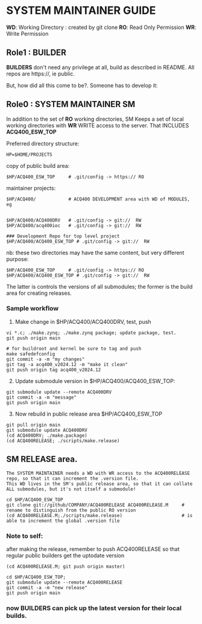 # SYSTEM MAINTAINER GUIDE

**WD**: Working Directory : created by git clone
**RO**: Read Only Permission
**WR**: Write Permission

## Role1 : BUILDER

**BUILDERS** don't need any privilege at all, build as described in README.
All repos are https://, ie public.

But, how did all this come to be?. Someone has to develop it:

## Role0 : SYSTEM MAINTAINER SM

In addition to the set of **RO** working directories,
SM Keeps a set of local working directories with **WR** WRITE access to the server.
That INCLUDES **ACQ400_ESW_TOP**

Preferred directory structure:

```
HP=$HOME/PROJECTS
```
copy of public build area:
```
$HP/ACQ400_ESW_TOP     # .git/config -> https:// RO
```

maintainer projects:
```
$HP/ACQ400/            # ACQ400 DEVELOPMENT area with WD of MODULES, eg
                              

$HP/ACQ400/ACQ400DRV   # .git/config -> git://  RW
$HP/ACQ400/acq400ioc   # .git/config -> git://  RW

### Development Repo for top level project
$HP/ACQ400/ACQ400_ESW_TOP # .git/config -> git://  RW
```
nb: these two directories may have the same content, but very different purpose:
```
$HP/ACQ400_ESW_TOP     # .git/config -> https:// RO
$HP/ACQ400/ACQ400_ESW_TOP # .git/config -> git://  RW
```
The latter is controls the versions of all submodules; the former is the build area for creating releases.

### Sample workflow

1. Make change in $HP/ACQ400/ACQ400DRV, test, push
```
vi *.c; ./make.zynq; ./make.zynq package; update package, test.
git push origin main

# for buildroot and kernel be sure to tag and push
make safedefconfig
git commit -a -m "my changes"
git tag -a acq400_v2024.12 -m "make it clean"
git push origin tag acq400_v2024.12
```

2. Update submodule version in $HP/ACQ400/ACQ400_ESW_TOP:
```
git submodule update --remote ACQ400DRV
git commit -a -m "message"
git push origin main
```

3. Now rebuild in public release area $HP/ACQ400_ESW_TOP
```
git pull origin main
git submodule update ACQ400DRV
(cd ACQ400DRV; ./make.package)
(cd ACQ400RELEASE; ./scripts/make.release)
```
## SM RELEASE area.
```
The SYSTEM MAINTAINER needs a WD with WR access to the ACQ400RELEASE repo, so that it can increment the .version file.
This WD lives in the SM's public release area, so that it can collate ALL submodules, but it's not itself a submodule!

cd $HP/ACQ400_ESW_TOP
git clone git://github/COMPANY/ACQ400RELEASE ACQ400RELEASE.M     # rename to distinguish from the public RO version
(cd ACQ400RELEASE.M;./scripts/make.release)                      # is able to increment the global .version file
```
### Note to self:
after making the release, remember to push ACQ400RELEASE so that regular public builders get the uptodate version
```
(cd ACQ400RELEASE.M; git push origin master)

cd $HP/ACQ400_ESW_TOP;
git submodule update --remote ACQ400RELEASE
git commit -a -m "new release"
git push origin main
```
### now BUILDERS can pick up the latest version for their local builds.




